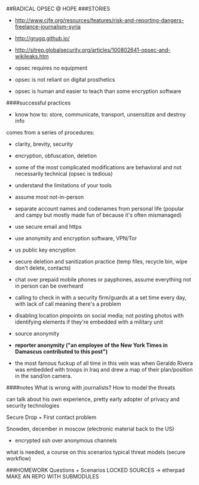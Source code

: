 ##RADICAL OPSEC @ HOPE
###STORIES
* http://www.cjfe.org/resources/features/risk-and-reporting-dangers-freelance-journalism-syria
* http://grugq.github.io/
* http://sitrep.globalsecurity.org/articles/100802641-opsec-and-wikileaks.htm

* opsec requires no equipment
* opsec is not reliant on digital prosthetics
* opsec is human and easier to teach than some encryption software


####successful practices 


*  know how to: store, communicate, transport, unsensitize and destroy info

comes from a series of procedures:

* clarity, brevity, security
* encryption, obfuscation, deletion

* some of the most complicated modifications are behavioral and not necessarily technical (opsec is tedious)
* understand the limitations of your tools
* assume most not-in-person 

* separate account names and codenames from personal life (popular and campy but mostly made fun of because it's often mismanaged)
* use secure email and https
* use anonymity and encryption software, VPN/Tor
* us public key encryption
* secure deletion and sanitization practice (temp files, recycle bin, wipe don't delete, contacts)  
* chat over prepaid mobile phones or payphones, assume everything not in person can be overheard


* calling to check in with a security firm/guards at a set time every day, with lack of call meaning there's a problem
* disabling location pinpoints on social media; not posting photos with identifying elements if they're embedded with a military unit
* source anonymity
* **reporter anonymity ("an employee of the New York Times in Damascus contributed to this post")**
* the most famous fuckup of all time in this vein was when Geraldo Rivera was embedded with troops in Iraq and drew a map of their plan/position in the sand/on camera. 

####notes
What is wrong with journalists?
How to model the threats

can talk about his own experience, pretty early adopter of privacy and security technologies

Secure Drop + First contact problem

Snowden, december in moscow (electronic material back to the US)
* encrypted ssh over anonymous channels

what is needed, a course on this 
scenarios
typical threat models (secure workflow)


###HOMEWORK
Questions + Scenarios
LOCKED SOURCES -> etherpad
MAKE AN REPO WITH SUBMODULES